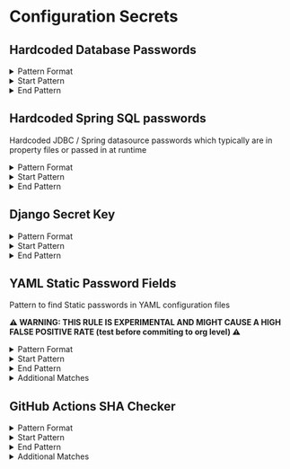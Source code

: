 <!-- WARNING: This README is generated automatically
-->
# Configuration Secrets

## Hardcoded Database Passwords


<details>
<summary>Pattern Format</summary>
<p>

```regex
[^\r\n\p{Cc}]+
```

**Comments / Notes:**

- Current Version: v0.1
- Only support for Postgres and MySQL password strings
- Checks if the password is null / length of 0
- Supports quoted passwords
- Not case sensative
</p>
</details>


<details>
<summary>Start Pattern</summary>
<p>

```regex
(?:[^0-9A-Za-z]|\A)(?i)(?:postgres|mysql|mysql_root)_password[\t ]*[=:][\t ]*['"]
```

</p>
</details>
<details>
<summary>End Pattern</summary>
<p>

```regex
\z|[\r\n'"]
```

</p>
</details>

## Hardcoded Spring SQL passwords

Hardcoded JDBC / Spring datasource passwords which typically are in property files or passed in at runtime


<details>
<summary>Pattern Format</summary>
<p>

```regex
[^\r\n'"\p{Cc}]+
```

**Comments / Notes:**

- Current Version: v0.1
</p>
</details>


<details>
<summary>Start Pattern</summary>
<p>

```regex
(?:spring\.datasource|jdbc)\.password[ \t]*=[ \t]*['"]?
```

</p>
</details>
<details>
<summary>End Pattern</summary>
<p>

```regex
\z|['"\r\n]
```

</p>
</details>

## Django Secret Key


<details>
<summary>Pattern Format</summary>
<p>

```regex
[^\r\n"']+
```

**Comments / Notes:**

- Current Version: v0.1
- _If the secret is at the start of the file, its not picked up_
</p>
</details>


<details>
<summary>Start Pattern</summary>
<p>

```regex
\bSECRET_KEY[ \t]*=[ \t]*["']
```

</p>
</details>
<details>
<summary>End Pattern</summary>
<p>

```regex
['"]
```

</p>
</details>

## YAML Static Password Fields

Pattern to find Static passwords in YAML configuration files


**⚠️ WARNING: THIS RULE IS EXPERIMENTAL AND MIGHT CAUSE A HIGH FALSE POSITIVE RATE (test before commiting to org level) ⚠️**

<details>
<summary>Pattern Format</summary>
<p>

```regex
[^\r\n'"]*
```

**Comments / Notes:**

- Current Version: v0.1
- The hardcoded password is between 12 and 32 chars long
- Some false positives in Code might appear
- The pattern only checks for certain key words to begin the pattern (`secret`, `password`, etc.)
</p>
</details>


<details>
<summary>Start Pattern</summary>
<p>

```regex
(?:\n|\A)[ \t]*(?:secret|service_pass(wd|word|code|phrase)|pass(?:wd|word|code|phrase)?|key)[ \t]*:[ \t]*['"]?
```

</p>
</details>
<details>
<summary>End Pattern</summary>
<p>

```regex
['"\r\n]|\z
```

</p>
</details>
<details>
<summary>Additional Matches</summary>
<p>
Add these additional matches to the [Secret Scanning Custom Pattern](https://docs.github.com/en/enterprise-cloud@latest/code-security/secret-scanning/defining-custom-patterns-for-secret-scanning#example-of-a-custom-pattern-specified-using-additional-requirements).


- Not Match: `^keyPassphrase$`
- Not Match: `^.* = (?:None|True|False),?$`
- Not Match: `^.* = \.\.\.,?$`
- Not Match: `^(?:(?:this|self|obj)\.)?[A-Za-z_]+\,$`
- Not Match: `^(?:(?:this|self|obj)\.)[A-Za-z_].*$`
- Not Match: `^(?:[a-zA-Z_]+(?:\(\))?\.)*[a-zA-Z_]+\(\)$`
- Not Match: `^(?:str|int|bool)( +#.*)?$`
- Not Match: `^[ \t]+$`
- Not Match: `^\s*(?:typing\.)?(?:[Tt]uple|[Ll]ist|[Dd]ict|Callable|Iterable|Sequence|Optional|Union)\[.*$`
- Not Match: `^\$\{[A-Za-z0-9_-]+\}$`

</p>
</details>

## GitHub Actions SHA Checker

<details>
<summary>Pattern Format</summary>
<p>

```regex
[a-z0-9_-]+\/[a-z0-9_-]+@[a-z0-9._-]{1,39}
```

**Comments / Notes:**

- Current Version: v0.1
- Checks for all github action susing a version that isn't a pinned SHA-1 commit hash
- Checks for uses: org name / repo name @ string under 40 characters
- Not case sensative
- Exclude all actions in actions, github and advanced-security repo
</p>
</details>


<details>
<summary>Start Pattern</summary>
<p>

```regex
[ \t]*uses:[ \t]* 
```

</p>
</details>
<details>
<summary>End Pattern</summary>
<p>

```regex
\s|\z
```

</p>
</details>

<details>
<summary>Additional Matches</summary>
<p>
Add these additional matches to the [Secret Scanning Custom Pattern](https://docs.github.com/en/enterprise-cloud@latest/code-security/secret-scanning/defining-custom-patterns-for-secret-scanning#example-of-a-custom-pattern-specified-using-additional-requirements).


- Not Match: `^(actions|github|advanced-security)/`

</p>
</details>
